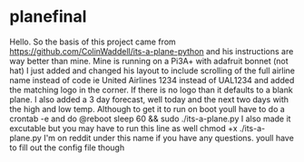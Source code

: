 # planefinal
Hello.
So the basis of this project came from https://github.com/ColinWaddell/its-a-plane-python and his instructions are way better than mine. Mine is running on a Pi3A+ with adafruit bonnet (not hat)
I just added and changed his layout to include scrolling of the full airline name instead of code ie United Airlines 1234 instead of UAL1234 and added the matching logo in the corner. If there is no logo than it defaults to a blank plane.
I also added a 3 day forecast, well today and the next two days with the high and low temp. 
Although to get it to run on boot youll have to do a crontab -e and do @reboot sleep 60 && sudo ./its-a-plane.py
I also made it excutable but you may have to run this line as well
chmod +x ./its-a-plane.py
I'm on reddit under this name if you have any questions. youll have to fill out the config file though
